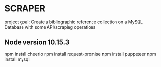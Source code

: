 # SCRAPER
project goal: Create a bibliographic reference collection on a MySQL Database with some API/scraping operations

Node version 10.15.3
-----------------------
npm install cheerio
npm install request-promise
npm install puppeteer
npm install mysql
